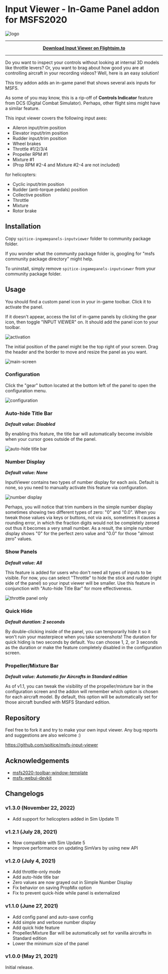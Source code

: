 
# Input Viewer - In-Game Panel addon for MSFS2020

![logo](doc/images/input-viewer.jpg)

----

<p style="text-align: center; font-weight: bold;"><a href="https://flightsim.to/file/14925/input-viewer">
Download Input Viewer on Flightsim.to
</a></p>

----

Do you want to inspect your controls without looking at internal 3D models like throttle levers? Or, you want to brag about how good you are at controlling aircraft in your recording videos? Well, here is an easy solution!

This tiny addon adds an in-game panel that shows several axis inputs for MSFS.

As some of you may know, this is a rip-off of **Controls Indicator** feature from DCS (Digital Combat Simulator). Perhaps, other flight sims might have a similar feature.

This input viewer covers the following input axes:

- Aileron input/trim position
- Elevator input/trim position
- Rudder input/trim position
- Wheel brakes
- Throttle #1/2/3/4
- Propeller RPM #1
- Mixture #1
- (Prop RPM #2-4 and Mixture #2-4 are not included)

for helicopters:

- Cyclic input/trim position
- Rudder (anti-torque pedals) position
- Collective position
- Throttle
- Mixture
- Rotor brake


## Installation

Copy `spitice-ingamepanels-inputviewer` folder to community package folder.

If you wonder what the community package folder is, googling for "msfs community package directory" might help.

To uninstall, simply remove `spitice-ingamepanels-inputviewer` from your community package folder.


## Usage

You should find a custom panel icon in your in-game toolbar. Click it to activate the panel.

If it doesn't appear, access the list of in-game panels by clicking the gear icon, then toggle "INPUT VIEWER" on. It should add the panel icon to your toolbar.

![activation](doc/images/activating-input-viewer.jpg)

The initial position of the panel might be the top right of your screen. Drag the header and the border to move and resize the panel as you want.

![main-screen](doc/images/input-viewer-main.jpg)

### Configuration

Click the "gear" button located at the bottom left of the panel to open the configuration menu.

![configuration](doc/images/configuration-screen.jpg)


### Auto-hide Title Bar

***Default value: Disabled***

By enabling this feature, the title bar will automatically become invisible when your cursor goes outside of the panel.

![auto-hide title bar](doc/images/auto-hide-title-bar.jpg)

### Number Display

***Default value: None***

InputViewer contains two types of number display for each axis. Default is none, so you need to manually activate this feature via configuration.

![number display](doc/images/number-display.jpg)

Perhaps, you will notice that trim numbers in the simple number display sometimes showing two different types of zero: "0" and "0.0". When you tweak those values via keys or buttons, not via axis, sometimes it causes a rounding error, in which the fraction digits would not be completely zeroed out thus it becomes a very small number. As a result, the simple number display shows "0" for the perfect zero value and "0.0" for those "almost zero" values.

### Show Panels

***Default value: All***

This feature is added for users who don't need all types of inputs to be visible. For now, you can select "Throttle" to hide the stick and rudder (right side of the panel) so your input viewer will be smaller. Use this feature in conjunction with "Auto-hide Title Bar" for more effectiveness.

![throttle panel only](doc/images/throttle-panel-only.jpg)

### Quick Hide

***Default duration: 2 seconds***

By double-clicking inside of the panel, you can temporarily hide it so it won't ruin your masterpiece when you take screenshots! The duration for quick hiding is two seconds by default. You can choose 1, 2, or 3 seconds as the duration or make the feature completely disabled in the configuration screen.

### Propeller/Mixture Bar

***Default value: Automatic for Aircrafts in Standard edition***

As of v1.1, you can tweak the visibility of the propeller/mixture bar in the configuration screen and the addon will remember which option is chosen for each aircraft model. By default, this option will be automatically set for those aircraft bundled with MSFS Standard edition.

## Repository

Feel free to fork it and try to make your own input viewer. Any bug reports and suggestions are also welcome :)

https://github.com/spitice/msfs-input-viewer


## Acknowledgements

- [msfs2020-toolbar-window-template](https://github.com/bymaximus/msfs2020-toolbar-window-template)
- [msfs-webui-devkit](https://github.com/dga711/msfs-webui-devkit)

## Changelogs

### v1.3.0 (November 22, 2022)

- Add support for helicopters added in Sim Update 11

### v1.2.1 (July 28, 2021)

- Now compatible with Sim Update 5
- Improve performance on updating SimVars by using new API

### v1.2.0 (July 4, 2021)

- Add throttle-only mode
- Add auto-hide title bar
- Zero values are now grayed out in Simple Number Display
- Fix behavior on saving PropMix option
- Fix to prevent quick-hide while panel is externalized

### v1.1.0 (June 27, 2021)

- Add config panel and auto-save config
- Add simple and verbose number display
- Add quick hide feature
- Propeller/Mixture Bar will be automatically set for vanilla aircrafts in Standard edition
- Lower the minimum size of the panel

### v1.0.0 (May 21, 2021)

Initial release.
